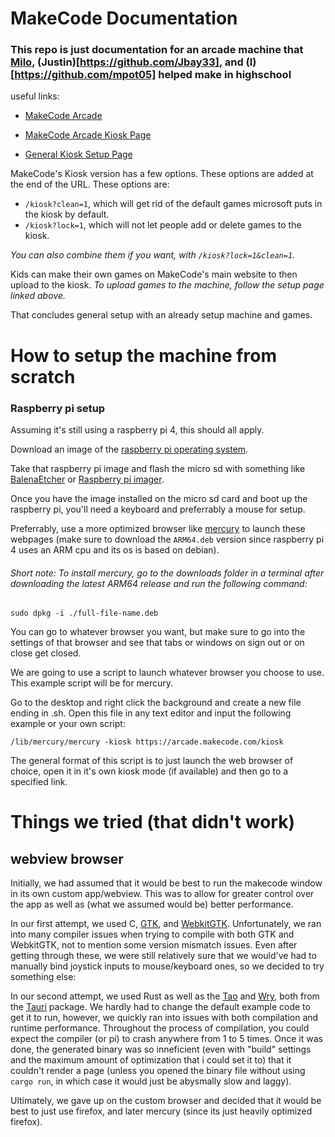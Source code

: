 # MakeCode Documentation

### This repo is just documentation for an arcade machine that [Milo](https://github.com/melonkgur), (Justin)[https://github.com/Jbay33], and (I)[https://github.com/mpot05] helped make in highschool

useful links:

* [MakeCode Arcade](https://arcade.makecode.com)

* [MakeCode Arcade Kiosk Page](https://arcade.makecode.com/kiosk)

* [General Kiosk Setup Page](https://arcade.makecode.com/hardware/kiosk)

MakeCode's Kiosk version has a few options. These options are added at the end of the URL. 
These options are: 

* `/kiosk?clean=1`, which will get rid of the default games microsoft puts in the kiosk by default. 
* `/kiosk?lock=1`, which will not let people add or delete games to the kiosk.

*You can also combine them if you want, with `/kiosk?lock=1&clean=1`.*

Kids can make their own games on MakeCode's main website to then upload to the kiosk. 
*To upload games to the machine, follow the setup page linked above.*

That concludes general setup with an already setup machine and games. 

# How to setup the machine from scratch

### Raspberry pi setup

Assuming it's still using a raspberry pi 4, this should all apply.

Download an image of the [raspberry pi operating system](https://www.raspberrypi.com/software/).

Take that raspberry pi image and flash the micro sd with something like [BalenaEtcher](https://etcher.balena.io/) or [Raspberry pi imager](https://www.raspberrypi.com/software/).

Once you have the image installed on the micro sd card and boot up the raspberry pi, you'll need a keyboard and preferrably a mouse for setup.

Preferrably, use a more optimized browser like [mercury](https://github.com/Alex313031/Mercury/releases) to launch these webpages (make sure to download the `ARM64.deb` version since raspberry pi 4 uses an ARM cpu and its os is based on debian).

###### Short note: To install mercury, go to the downloads folder in a terminal after downloading the latest ARM64 release and run the following command: 

`sudo dpkg -i ./full-file-name.deb`

You can go to whatever browser you want, but make sure to go into the settings of that browser and see that tabs or windows on sign out or on close get closed.

We are going to use a script to launch whatever browser you choose to use. This example script will be for mercury.

Go to the desktop and right click the background and create a new file ending in .sh. Open this file in any text editor and input the following example or your own script: 

`/lib/mercury/mercury -kiosk https://arcade.makecode.com/kiosk`

The general format of this script is to just launch the web browser of choice, open it in it's own kiosk mode (if available) and then go to a specified link.

# Things we tried (that didn't work)

## webview browser

Initially, we had assumed that it would be best to run the makecode window in its own custom app/webview. This was to allow for greater control over the app as well as (what we assumed would be) better performance. 

In our first attempt, we used C, [GTK](https://www.gtk.org/), and [WebkitGTK](https://webkitgtk.org/). Unfortunately, we ran into many compiler issues when trying to compile with both GTK and WebkitGTK, not to mention some version mismatch issues. Even after getting through these, we were still relatively sure that we would've had to manually bind joystick inputs to mouse/keyboard ones, so we decided to try something else:

In our second attempt, we used Rust as well as the [Tao](https://github.com/tauri-apps/tao) and [Wry](https://github.com/tauri-apps/wry), both from the [Tauri](https://github.com/tauri-apps/tauri) package. We hardly had to change the default example code to get it to run, however, we quickly ran into issues with both compilation and runtime performance. Throughout the process of compilation, you could expect the compiler (or pi) to crash anywhere from 1 to 5 times. Once it was done, the generated binary was so inneficient (even with "build" settings and the maximum amount of optimization that i could set it to) that it couldn't render a page (unless you opened the binary file without using `cargo run`, in which case it would just be abysmally slow and laggy). 

Ultimately, we gave up on the custom browser and decided that it would be best to just use firefox, and later mercury (since its just heavily optimized firefox). 
